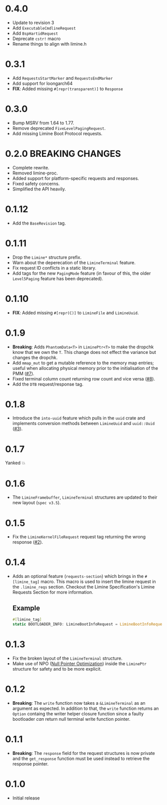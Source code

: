 # 0.4.0
* Update to revision 3
* Add `ExecutableCmdlineRequest`
* Add `BspHartidRequest`
* Deprecate `cstr!` macro
* Rename things to align with limine.h

# 0.3.1
* Add `RequestsStartMarker` and `RequestsEndMarker`
* Add support for loongarch64
* **FIX**: Added missing `#[repr(transparent)]` to `Response`

# 0.3.0
* Bump MSRV from 1.64 to 1.77.
* Remove deprecated `FiveLevelPagingRequest`.
* Add missing Limine Boot Protocol requests.

# 0.2.0 **BREAKING CHANGES**
* Complete rewrite.
* Removed limine-proc.
* Added support for platform-specific requests and responses.
* Fixed safety concerns.
* Simplified the API heavily.

# 0.1.12
* Add the `BaseRevision` tag.

# 0.1.11
* Drop the `Limine*` structure prefix.
* Warn about the deperecation of the `LimineTerminal` feature.
* Fix request ID conflicts in a static library.
* Add tags for the new `PagingMode` feature (in favour of this, the older `Level5Paging` feature has been deprecated).

# 0.1.10
* **FIX**: Added missing `#[repr(C)]` to `LimineFile` and `LimineUuid`.

# 0.1.9
* **Breaking**: Adds `PhantomData<T>` in `LiminePtr<T>` to make the dropchk know that we own the `T`. This change does not effect
  the variance but changes the dropchk.
* Add `mmap_mut` to get a mutable reference to the memory map entries; useful when allocating physical memory prior to the
  initialisation of the PMM ([#7](https://github.com/limine-bootloader/limine-rs/pull/7)).
* Fixed terminal column count returning row count and vice versa ([#8](https://github.com/limine-bootloader/limine-rs/pull/8)).
* Add the `DTB` request/response tag.

# 0.1.8
* Introduce the `into-uuid` feature which pulls in the `uuid` crate and implements conversion methods between `LimineUuid` and `uuid::Uuid` ([#3](https://github.com/limine-bootloader/limine-rs/pull/3)).

# 0.1.7
Yanked :boom:

# 0.1.6
* The `LimineFramebuffer`, `LimineTerminal` structures are updated to their new layout (`spec v3.5`).

# 0.1.5
* Fix the `LimineKernelFileRequest` request tag returning the wrong response ([#2](https://github.com/limine-bootloader/limine-rs/pull/2)).

# 0.1.4
* Adds an optional feature (`requests-section`) which brings in the `#[limine_tag]` macro. This macro is used to
  insert the limine request in the `.limine_reqs` section. Checkout the Limine Specification's Limine Requests
  Section for more information.

  ## Example
  ```rust
  #[limine_tag]
  static BOOTLOADER_INFO: LimineBootInfoRequest = LimineBootInfoRequest::new(0);
  ```

# 0.1.3
* Fix the broken layout of the `LimineTerminal` structure.
* Make use of NPO ([Null Pointer Optimization](https://doc.rust-lang.org/std/option/index.html#representation)) inside the `LiminePtr` structure for safety and to be more explicit.

# 0.1.2
* **Breaking**: The `write` function now takes a `&LimineTerminal` as an argument as expected. In addition to that, the
                `write` function returns an `Option` containg the writer helper closure function since a faulty bootloader *can*
                return null terminal write function pointer.

# 0.1.1
* **Breaking**: The `response` field for the request structures is now private and the `get_response` function must be used instead to retrieve the response pointer.

# 0.1.0
* Initial release
